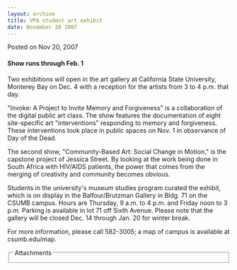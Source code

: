 ```yaml
---
layout: archive
title: VPA student art exhibit
date: November 20 2007
---
```





<span class="date">Posted on Nov 20, 2007    </span>
<h4>Show runs through Feb. 1</h4>
<p>Two exhibitions will open in the art gallery at California State
University, Monterey Bay on Dec. 4 with a reception for the artists
from 3 to 4 p.m. that day.</p>
<p>&quot;Invoke: A Project to Invite Memory and Forgiveness&quot; is a
collaboration of the digital public art class. The show features
the documentation of eight site-specific art &quot;interventions&quot;
responding to memory and forgiveness. These interventions took
place in public spaces on Nov. 1 in observance of Day of the
Dead.</p>
<p>The second show, &quot;Community-Based Art: Social Change in Motion,&quot;
is the capstone project of Jessica Street. By looking at the work
being done in South Africa with HIV/AIDS patients, the power that
comes from the merging of creativity and community becomes
obvious.</p>
<p>Students in the university&apos;s museum studies program curated the
exhibit, which is on display in the Balfour/Brutzman Gallery in
Bldg. 71 on the CSUMB campus. Hours are Thursday, 9 a.m. to 4 p.m.
and Friday noon to 3 p.m. Parking is available in lot 71 off Sixth
Avenue. Please note that the gallery will be closed Dec. 14 through
Jan. 20 for winter break.</p>
<p>For more information, please call 582-3005; a map of campus is
available at csumb.edu/map.<br/></p>
<fieldset class="fieldgroup group-attachments">
<legend>Attachments</legend>
<div class="field field-type-emvideo field-field-attach-video">
<div class="field-items">
<div class="field-item odd">
<div class="emvideo emvideo-video emvideo-"/>
</div>
</div>
</div>
</fieldset>





